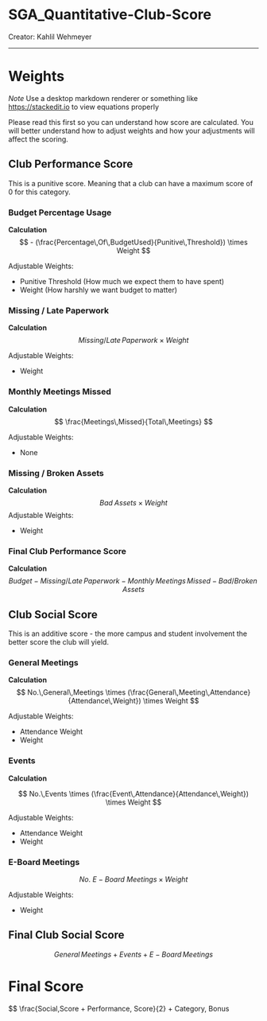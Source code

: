 # SGA_Quantitative-Club-Score
Creator: Kahlil Wehmeyer

***
# Weights
*Note* Use a desktop markdown renderer or something like https://stackedit.io to view equations properly

Please read this first so you can understand how score are calculated. You will better understand how to adjust weights and how your adjustments will affect the scoring.

## Club Performance Score
This is a punitive score. Meaning that a club can have a maximum score of 0 for this category. 

### Budget Percentage Usage

**Calculation**
$$ - (\frac{Percentage\,Of\,BudgetUsed}{Punitive\,Threshold})  \times Weight $$

Adjustable Weights:
- Punitive Threshold (How much we expect them to have spent)
- Weight (How harshly we want budget to matter)

### Missing /  Late Paperwork

**Calculation**
$$ Missing/Late\,Paperwork \times Weight$$

Adjustable Weights:
- Weight

### Monthly Meetings Missed

**Calculation**
$$ \frac{Meetings\,Missed}{Total\,Meetings} $$

Adjustable Weights:
- None

### Missing / Broken Assets

**Calculation**
$$ Bad\; Assets \times Weight
$$
Adjustable Weights:
- Weight

### Final Club Performance Score

**Calculation**
$$ Budget - Missing/Late\, Paperwork - Monthly\, Meetings\, Missed - Bad/Broken\, Assets$$

## Club Social Score
This is an additive score - the more campus and student involvement the better score the club will yield.

### General Meetings

**Calculation**
$$ No.\,General\,Meetings \times (\frac{General\,Meeting\,Attendance}{Attendance\,Weight}) \times Weight $$

Adjustable Weights:
- Attendance Weight
- Weight

### Events

**Calculation**

$$ No.\,Events \times (\frac{Event\,Attendance}{Attendance\,Weight}) \times Weight $$

Adjustable Weights:
- Attendance Weight
- Weight

### E-Board Meetings

$$ No.\:E-Board\:Meetings  \times Weight $$

Adjustable Weights:
- Weight

## Final Club Social Score

$$ General\, Meetings + Events + E-Board\, Meetings$$

# Final Score 

$$ \frac{Social\,Score + Performance\, Score}{2} + Category\, Bonus
